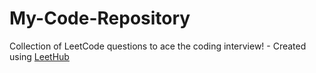 # My-Code-Repository
Collection of LeetCode questions to ace the coding interview! - Created using [LeetHub](https://github.com/QasimWani/LeetHub)
